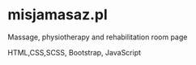 # misjamasaz.pl

Massage, physiotherapy and rehabilitation room page

HTML,CSS,SCSS, Bootstrap, JavaScript
